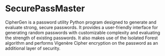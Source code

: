 # SecurePassMaster

CipherGen is a password utility Python program designed to generate and evaluate strong, secure passwords. 
It provides a user-friendly interface for generating random passwords with customizable complexity and evaluating the strength of existing passwords.
It also makes use of the Isolated Forest algorithm and performs Vigenère Cipher encryption on the password as an additional layer of security.
